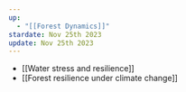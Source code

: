 ```yaml
---
up:
  - "[[Forest Dynamics]]"
stardate: Nov 25th 2023
update: Nov 25th 2023
---
```

- [[Water stress and resilience]]
- [[Forest resilience under climate change]]
